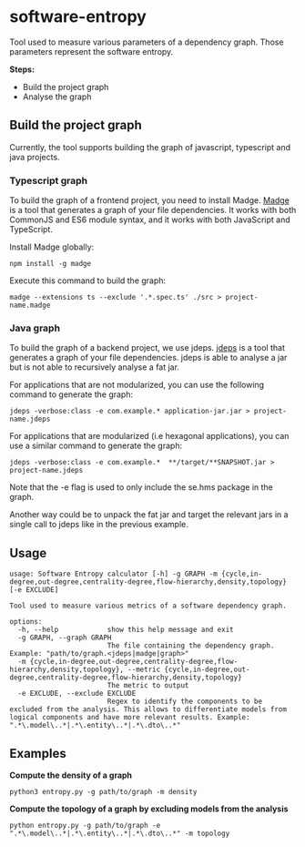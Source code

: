 # software-entropy
Tool used to measure various parameters of a dependency graph. Those parameters represent the software entropy.

**Steps:**
* Build the project graph
* Analyse the graph

## Build the project graph

Currently, the tool supports building the graph of javascript, typescript and java projects.

### Typescript graph

To build the graph of a frontend project, you need to install Madge. [Madge](https://www.npmjs.com/package/madge) is a tool that generates a graph of your file dependencies. It works with both CommonJS and ES6 module syntax, and it works with both JavaScript and TypeScript.

Install Madge globally:
```shell
npm install -g madge
```

Execute this command to build the graph:
```shell
madge --extensions ts --exclude '.*.spec.ts' ./src > project-name.madge
```

### Java graph

To build the graph of a backend project, we use jdeps. [jdeps](https://docs.oracle.com/en/java/javase/21/docs/specs/man/jdeps.html) is a tool that generates a graph of your file dependencies. jdeps is able to analyse a jar but is not able to recursively analyse a fat jar.

For applications that are not modularized, you can use the following command to generate the graph:

```shell
jdeps -verbose:class -e com.example.* application-jar.jar > project-name.jdeps
```

For applications that are modularized (i.e hexagonal applications), you can use a similar command to generate the graph:

```shell
jdeps -verbose:class -e com.example.*  **/target/**SNAPSHOT.jar > project-name.jdeps
```

Note that the -e flag is used to only include the se.hms package in the graph.

Another way could be to unpack the fat jar and target the relevant jars in a single call to jdeps like in the previous example.

## Usage
```shell
usage: Software Entropy calculator [-h] -g GRAPH -m {cycle,in-degree,out-degree,centrality-degree,flow-hierarchy,density,topology} [-e EXCLUDE]

Tool used to measure various metrics of a software dependency graph.

options:
  -h, --help            show this help message and exit
  -g GRAPH, --graph GRAPH
                        The file containing the dependency graph. Example: "path/to/graph.<jdeps|madge|graph>"
  -m {cycle,in-degree,out-degree,centrality-degree,flow-hierarchy,density,topology}, --metric {cycle,in-degree,out-degree,centrality-degree,flow-hierarchy,density,topology}
                        The metric to output
  -e EXCLUDE, --exclude EXCLUDE
                        Regex to identify the components to be excluded from the analysis. This allows to differentiate models from logical components and have more relevant results. Example: ".*\.model\..*|.*\.entity\..*|.*\.dto\..*"

```


## Examples

**Compute the density of a graph**
```shell
python3 entropy.py -g path/to/graph -m density
```
**Compute the topology of a graph by excluding models from the analysis**
```shell
python entropy.py -g path/to/graph -e ".*\.model\..*|.*\.entity\..*|.*\.dto\..*" -m topology
```
